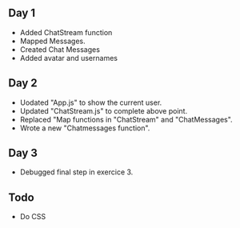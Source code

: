 ## Day 1

- Added ChatStream function
- Mapped Messages.
- Created Chat Messages
- Added avatar and usernames

## Day 2

- Uodated "App.js" to show the current user.
- Updated "ChatStream.js" to complete above point.
- Replaced "Map functions in "ChatStream" and "ChatMessages".
- Wrote a new "Chatmessages function".

## Day 3

- Debugged final step in exercice 3.

## Todo

- Do CSS
